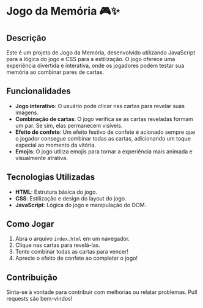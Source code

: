 # Jogo da Memória 🎮✨

## Descrição
Este é um projeto de Jogo da Memória, desenvolvido utilizando JavaScript para a lógica do jogo e CSS para a estilização. O jogo oferece uma experiência divertida e interativa, onde os jogadores podem testar sua memória ao combinar pares de cartas.

## Funcionalidades
- **Jogo interativo**: O usuário pode clicar nas cartas para revelar suas imagens.
- **Combinação de cartas**: O jogo verifica se as cartas reveladas formam um par. Se sim, elas permanecem visíveis.
- **Efeito de confete**: Um efeito festivo de confete é acionado sempre que o jogador consegue combinar todas as cartas, adicionando um toque especial ao momento da vitória.
- **Emojis**: O jogo utiliza emojis para tornar a experiência mais animada e visualmente atrativa.

## Tecnologias Utilizadas
- **HTML**: Estrutura básica do jogo.
- **CSS**: Estilização e design do layout do jogo.
- **JavaScript**: Lógica do jogo e manipulação do DOM.

## Como Jogar
1. Abra o arquivo `index.html` em um navegador.
2. Clique nas cartas para revelá-las.
3. Tente combinar todas as cartas para vencer!
4. Aprecie o efeito de confete ao completar o jogo!

## Contribuição
Sinta-se à vontade para contribuir com melhorias ou relatar problemas. Pull requests são bem-vindos!